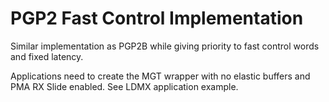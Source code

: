# PGP2 Fast Control Implementation

Similar implementation as PGP2B while giving priority to fast control words and fixed latency.

Applications need to create the MGT wrapper with no elastic buffers and PMA RX Slide enabled. See LDMX application example.